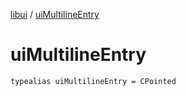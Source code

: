 [libui](README.md) / [uiMultilineEntry](ui-multiline-entry.md)

# uiMultilineEntry

`typealias uiMultilineEntry = CPointed`